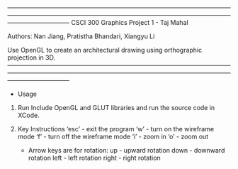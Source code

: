 ——————————————————————————————————————————————————————————————————————————————————
CSCI 300 Graphics Project 1 - Taj Mahal

Authors: Nan Jiang, Pratistha Bhandari, Xiangyu Li

Use OpenGL to create an architectural drawing using orthographic projection in 3D.
——————————————————————————————————————————————————————————————————————————————————

- Usage
1. Run
	Include OpenGL and GLUT libraries and run the source code in XCode.

2. Key Instructions
	‘esc’ - exit the program
	 ‘w’  - turn on the wireframe mode
	 ‘f’  - turn off the wireframe mode
	 ‘i’  - zoom in
	 ‘o’  - zoom out
         
      - Arrow keys are for rotation: 
	 up   - upward rotation
	down  - downward rotation
	left  - left rotation
	right - right rotation
